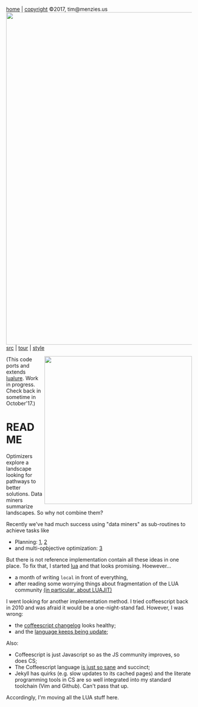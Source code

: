 [home](http://tiny.cc/koff) |
[copyright](https://github.com/koffee/script/blob/master/LICENSE.md) &copy;2017, tim&commat;menzies.us<br>
[<img width=900 src=https://raw.githubusercontent.com/koffee/script/master/img/head.jpg>](http://tiny.cc/koffee)<br>
[src](https://github.com/koffee/script/tree/master/lib) |
[tour](https://github.com/koffee/script/blob/master/docs/TOUR.md) |
[style](https://github.com/koffee/script/blob/master/docs/STYLE.md) 

<img src="http://www.backcountryengineering.com/wp-content/uploads/2016/11/workinprogress1.jpg" align=right width=400>


(This code ports and extends
[lualure](https://lualure.github.io/info/). Work in progress. Check back in sometime in October'17.)

# README 

Optimizers explore a landscape looking for pathways to better solutions.
Data miners summarize landscapes. So why not combine them?

Recently we've had much success using "data miners" as sub-routines to achieve tasks like

- Planning: [1](https://arxiv.org/pdf/1609.03614.pdf), [2](https://arxiv.org/pdf/1708.05442.pdf)
- and multi-opbjective optimization: [3](https://arxiv.org/pdf/1705.05018.pdf)


But there is not reference implementation contain all these ideas  in one place. 
To fix that, I started [lua](https://lualure.github.io/info/)
and that looks promising. Hoewever...

- a month of writing `local` in front of everything, 
- after reading some worrying things about fragmentation of the LUA community [(in particular, about LUAJIT)](https://realmensch.org/2016/05/28/goodbye-lua/)

I went looking for another implementation method. I tried coffeescript back in 2010 and was afraid it would be a one-night-stand fad.
However, I was wrong:

- the [coffeescript changelog](http://coffeescript.org/v2/#changelog)  looks healthy;
- and the [language  keeps being update](http://coffeescript.org/v2/#coffeescript-2);

Also:

- Coffeescript is just Javascript so as the JS community improves, so does CS;
- The Coffeescript language [is just so sane](http://coffeescript.org/) and succinct;
- Jekyll has quirks (e.g. slow updates to its cached pages)
  and the literate programming tools in CS are so well integrated into my standard toolchain (Vim and Github).
  Can't pass that up.

Accordingly, I'm moving all the LUA stuff here.  
